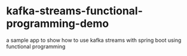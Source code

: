 # kafka-streams-functional-programming-demo
a sample app to show how to use kafka streams with spring boot using functional programming
